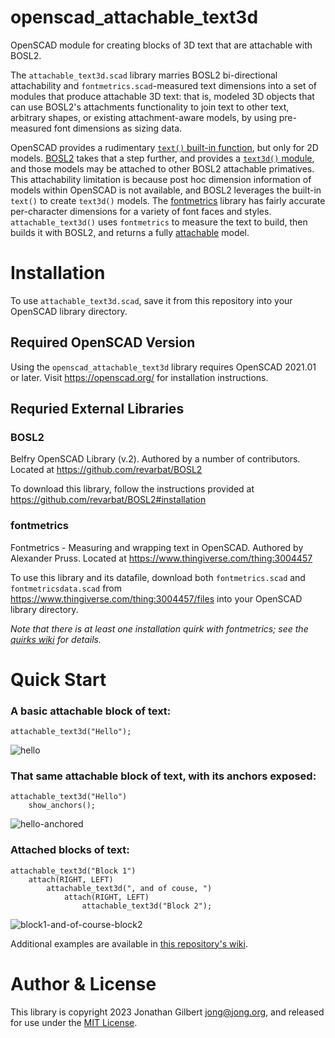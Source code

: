 # openscad_attachable_text3d
OpenSCAD module for creating blocks of 3D text that are attachable with BOSL2.

The `attachable_text3d.scad` library marries BOSL2 bi-directional attachability and `fontmetrics.scad`-measured text dimensions into a set of modules that produce attachable 3D text: that is, modeled 3D objects that can use BOSL2's attachments functionality to join text to other text, arbitrary shapes, or existing attachment-aware models, by using pre-measured font dimensions as sizing data. 

OpenSCAD provides a rudimentary [`text()` built-in function](https://en.wikibooks.org/wiki/OpenSCAD_User_Manual/Text), but only for 2D models. [BOSL2](https://www.github.com/revarbat/BOSL2/) takes that a step further, and provides a [`text3d()` module](https://github.com/revarbat/BOSL2/wiki/shapes3d.scad#module-text3d), and those models may be attached to other BOSL2 attachable primatives. This attachability limitation is because post hoc dimension information of models within OpenSCAD is not available, and BOSL2 leverages the built-in `text()` to create `text3d()` models. The [fontmetrics](https://www.thingiverse.com/thing:3004457) library has fairly accurate per-character dimensions for a variety of font faces and styles. `attachable_text3d()` uses `fontmetrics` to measure the text to build, then builds it with BOSL2, and returns a fully [attachable](https://github.com/reverbat/BOSL2/wiki/attachments.scad) model. 


# Installation

To use `attachable_text3d.scad`, save it from this repository into your OpenSCAD library directory.

## Required OpenSCAD Version

Using the `openscad_attachable_text3d` library requires OpenSCAD 2021.01 or later. Visit https://openscad.org/ for installation instructions.

## Requried External Libraries

### BOSL2

Belfry OpenSCAD Library (v.2). Authored by a number of contributors. Located at https://github.com/revarbat/BOSL2

To download this library, follow the instructions provided at https://github.com/revarbat/BOSL2#installation

### fontmetrics

Fontmetrics - Measuring and wrapping text in OpenSCAD. Authored by Alexander Pruss. Located at https://www.thingiverse.com/thing:3004457

To use this library and its datafile, download both `fontmetrics.scad` and `fontmetricsdata.scad` from https://www.thingiverse.com/thing:3004457/files into your OpenSCAD library directory.

*Note that there is at least one installation quirk with fontmetrics; see the [quirks wiki](https://github.com/jon-gilbert/openscad_attachable_text3d/wiki/Installation-Quirks:-fontmetrics) for details.*

# Quick Start

### A basic attachable block of text:
```
attachable_text3d("Hello");
```
![hello](https://user-images.githubusercontent.com/19860563/235554298-ea54d6dd-fb7f-4ab8-af59-e5d63fe57550.png)

### That same attachable block of text, with its anchors exposed:
```
attachable_text3d("Hello") 
    show_anchors();
```
![hello-anchored](https://user-images.githubusercontent.com/19860563/235554305-f08ea39a-265d-45cb-8ffc-3930eb450c4b.png)

### Attached blocks of text:
```
attachable_text3d("Block 1")
    attach(RIGHT, LEFT)
        attachable_text3d(", and of couse, ")
            attach(RIGHT, LEFT)
                attachable_text3d("Block 2");
```
![block1-and-of-course-block2](https://user-images.githubusercontent.com/19860563/235554318-daee5c81-0e5c-4ac0-b7ad-7a00d4e0a1a0.png)

Additional examples are available in [this repository's wiki](https://github.com/jon-gilbert/openscad_attachable_text3d/wiki).

# Author & License

This library is copyright 2023 Jonathan Gilbert <jong@jong.org>, and released for use under the [MIT License](LICENSE.md).

